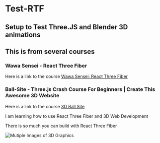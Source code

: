 # Test-RTF

## Setup to Test Three.JS and Blender 3D animations

## This is from several courses

### Wawa Sensei - React Three Fiber

Here is a link to the course [Wawa Sensei: React Three Fiber](https://lessons.wawasensei.dev/courses/react-three-fiber/lessons/intro)

### Ball-Site - Three.js Crash Course For Beginners | Create This Awesome 3D Website

Here is a link to the course [3D Ball Site](https://www.youtube.com/watch?v=_OwJV2xL8M8)

I am learning how to use React Three Fiber and 3D Web Development

There is so much you can build with React Three Fiber

![Mutiple Images of 3D Graphics](https://assets.wawasensei.dev/react-three-fiber/intro/react-three-fiber-ultimate.jpg)
